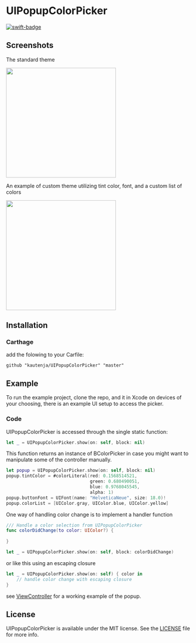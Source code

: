 # UIPopupColorPicker

[![swift-badge][]][swift-link]

[swift-badge]: https://img.shields.io/badge/swift-4.0-orange.svg
[swift-link]: https://swift.org/

## Screenshots

The standard theme

<img src="https://user-images.githubusercontent.com/2184469/28428261-78c0d20a-6d3e-11e7-8bbb-538066ae9696.PNG" width = 300>

An example of custom theme utilizing tint color, font, and a custom list of colors

<img src="https://user-images.githubusercontent.com/2184469/28428266-7b990cae-6d3e-11e7-98b2-dddc01dc55d1.PNG" width = 300>

## Installation

### Carthage

add the folowing to your Carfile:

```
github "kautenja/UIPopupColorPicker" "master"
```

## Example

To run the example project, clone the repo, and it in Xcode on devices of your choosing, there is an example UI
setup to access the picker.

### Code

UIPopupColorPicker is accessed through the single static function:

```swift
let _ = UIPopupColorPicker.show(on: self, block: nil)
```

This function returns an instance of BColorPicker in case you might want to
manipulate some of the controller manually.

```swift
let popup = UIPopupColorPicker.show(on: self, block: nil)
popup.tintColor = #colorLiteral(red: 0.1568514521, 
                                green: 0.680490051, 
                                blue: 0.9768045545, 
                                alpha: 1)
popup.buttonFont = UIFont(name: "HelveticaNeue", size: 18.0)!
popup.colorList = [UIColor.gray, UIColor.blue, UIColor.yellow]
```

One way of handling color change is to implement a handler function

```swift
/// Handle a color selection from UIPopupColorPicker
func colorDidChange(to color: UIColor?) {
    
}

let _ = UIPopupColorPicker.show(on: self, block: colorDidChange)
```

or like this using an escaping closure

```swift
let _ = UIPopupColorPicker.show(on: self) { color in
    // handle color change with escaping closure
}
```

see [ViewController](PopupColorPicker/ViewController.swift) for a working example of the popup.

## License

UIPopupColorPicker is available under the MIT license. See the [LICENSE](./LICENSE) file for more 
info.
